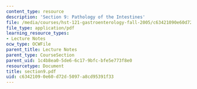 ```yaml
---
content_type: resource
description: 'Section 9: Pathology of the Intestines'
file: /media/courses/hst-121-gastroenterology-fall-2005/c63421090e60d72d5097a8cd95391f33_section9.pdf
file_type: application/pdf
learning_resource_types:
- Lecture Notes
ocw_type: OCWFile
parent_title: Lecture Notes
parent_type: CourseSection
parent_uid: 1c4b8ea0-5de6-6c17-9bfc-bfe5e773f8e0
resourcetype: Document
title: section9.pdf
uid: c6342109-0e60-d72d-5097-a8cd95391f33
---
```

